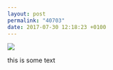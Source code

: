 ```yaml
---
layout: post
permalink: "40703"
date: 2017-07-30 12:18:23 +0100
---
```

![](https://lildude.github.io/media/20398836_497528477253423_7214573724656205824_n.jpg)
  
this is some text
